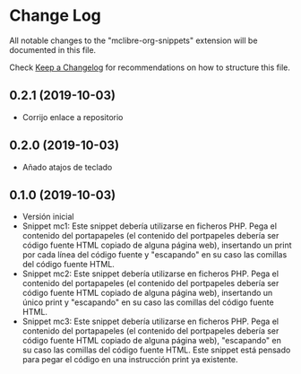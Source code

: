 # Change Log

All notable changes to the "mclibre-org-snippets" extension will be documented in this file.

Check [Keep a Changelog](http://keepachangelog.com/) for recommendations on how to structure this file.

## 0.2.1 (2019-10-03)
- Corrijo enlace a repositorio

## 0.2.0 (2019-10-03)
- Añado atajos de teclado

## 0.1.0 (2019-10-03)
- Versión inicial
- Snippet mc1: Este snippet debería utilizarse en ficheros PHP. Pega el contenido del portapapeles (el contenido del portpapeles debería ser código fuente HTML copiado de alguna página web), insertando un print por cada línea del código fuente y "escapando" en su caso las comillas del código fuente HTML.
- Snippet mc2: Este snippet debería utilizarse en ficheros PHP. Pega el contenido del portapapeles (el contenido del portpapeles debería ser código fuente HTML copiado de alguna página web), insertando un único print y "escapando" en su caso las comillas del código fuente HTML.
- Snippet mc3: Este snippet debería utilizarse en ficheros PHP. Pega el contenido del portapapeles (el contenido del portpapeles debería ser código fuente HTML copiado de alguna página web), "escapando" en su caso las comillas del código fuente HTML. Este snippet está pensado para pegar el código en una instrucción print ya existente.
